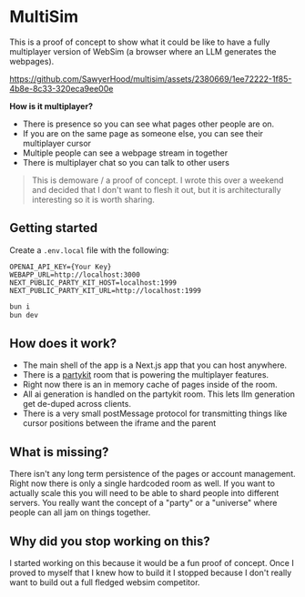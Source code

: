 # MultiSim

This is a proof of concept to show what it could be like to have a fully multiplayer version of WebSim (a browser where an LLM generates the webpages).


https://github.com/SawyerHood/multisim/assets/2380669/1ee72222-1f85-4b8e-8c33-320eca9ee00e


**How is it multiplayer?**

- There is presence so you can see what pages other people are on.
- If you are on the same page as someone else, you can see their multiplayer cursor
- Multiple people can see a webpage stream in together
- There is multiplayer chat so you can talk to other users

> This is demoware / a proof of concept. I wrote this over a weekend and decided that I don't want to flesh it out, but it is architecturally interesting so it is worth sharing.

## Getting started

Create a `.env.local` file with the following:

```
OPENAI_API_KEY={Your Key}
WEBAPP_URL=http://localhost:3000
NEXT_PUBLIC_PARTY_KIT_HOST=localhost:1999
NEXT_PUBLIC_PARTY_KIT_URL=http://localhost:1999
```

```bash
bun i
bun dev
```

## How does it work?

- The main shell of the app is a Next.js app that you can host anywhere.
- There is a [partykit](https://www.partykit.io/) room that is powering the multiplayer features.
- Right now there is an in memory cache of pages inside of the room.
- All ai generation is handled on the partykit room. This lets llm generation get de-duped across clients.
- There is a very small postMessage protocol for transmitting things like cursor positions between the iframe and the parent

## What is missing?

There isn't any long term persistence of the pages or account management. Right now there is only a single hardcoded room as well. If you want to actually scale this you will need to be able to shard people into different servers. You really want the concept of a "party" or a "universe" where people can all jam on things together.

## Why did you stop working on this?

I started working on this because it would be a fun proof of concept. Once I proved to myself that I knew how to build it I stopped because I don't really want to build out a full fledged websim competitor.
